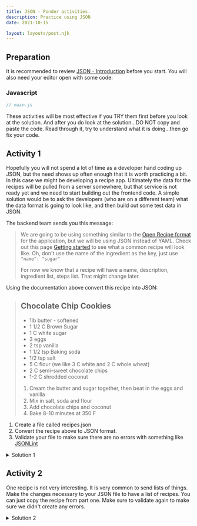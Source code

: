 ```yaml
---
title: JSON - Ponder activities.
description: Practice using JSON
date: 2021-10-15

layout: layouts/post.njk
---
```


## Preparation

It is recommended to review [JSON - Introduction](../prepare1) before you start. You will also need your editor open with some code:

### Javascript

```javascript
// main.js


```

These activities will be most effective if you TRY them first before you look at the solution. And after you do look at the solution...DO NOT copy and paste the code. Read through it, try to understand what it is doing...then go fix your code.

## Activity 1

Hopefully you will not spend a lot of time as a developer hand coding up JSON, but the need shows up often enough that it is worth practicing a bit. In this case we might be developing a recipe app. Ultimately the data for the recipes will be pulled from a server somewhere, but that service is not ready yet and we need to start building out the frontend code. A simple solution would be to ask the developers (who are on a different team) what the data format is going to look like, and then build out some test data in JSON.

The backend team sends you this message:

>We are going to be using something similar to the [Open Recipe format]() for the application, but we will be using JSON instead of YAML. Check out this page [Getting started](https://open-recipe-format.readthedocs.io/en/latest/topics/tutorials/walkthrough.html) to see what a common recipe will look like. Oh, don't use the name of the ingredient as the key, just use `"name": "sugar"`
>
>For now we know that a recipe will have a name, description, ingredient list, steps list. That might change later.

Using the documentation above convert this recipe into JSON:

>## Chocolate Chip Cookies
>
> - 1lb butter - softened
> - 1 1/2 C Brown Sugar
> - 1  C white sugar
> - 3 eggs
> - 2 tsp vanilla
> - 1 1/2 tsp Baking soda
> - 1/2 tsp salt
> - 5 C flour (we like 3 C white and 2 C whole wheat)
> - 2 C semi-sweet chocolate chips
> - 1-2 C shredded coconut
>
> 1. Cream the butter and sugar together, then beat in the eggs and vanilla
> 2. Mix in salt, soda and flour
> 3. Add chocolate chips and coconut
> 4. Bake 8-10 minutes at 350 F


1. Create a file called recipes.json
2. Convert the recipe above to JSON format.
3. Validate your file to make sure there are no errors with something like [JSONLint](https://jsonlint.com)

<details>
<summary>Solution 1</summary>

```json
{
    "recipe_name": "Chocolate Chip Cookies",
    "notes": "A classic cookie recipe",
    "ingredients": [
        {
            "name": "butter",
            "amounts": {
                "amount": "1",
                "unit": "lb"
            },
            "notes": "softened"
        },
        {
            "name": "brown sugar",
            "amounts": {
                "amount": "1 1/2",
                "unit": "cups"
            }
        },
        {
            "name": "white sugar",
            "amounts": {
                "amount": "1",
                "unit": "cup"
            }
        },
        {
            "name": "eggs",
            "amounts": {
                "amount": "3",
                "unit": "each"
            }
        },
        {
            "name": "vanilla",
            "amounts": {
                "amount": "2",
                "unit": "tsp"
            }
        },
        {
            "name": "baking soda",
            "amounts": {
                "amount": "1 1/2",
                "unit": "tsp"
            }
        },
        {
            "name": "salt",
            "amounts": {
                "amount": "1/2",
                "unit": "tsp"
            }
        },
        {
            "name": "flour",
            "amounts": {
                "amount": "5",
                "unit": "cups"
            },
            "notes": "we like 3 C white and 2 C whole wheat"
        },
        {
            "name": "semi-sweet chocolate chips",
            "amounts": {
                "amount": "2",
                "unit": "cups"
            }
        },
        {
            "name": "shredded coconut",
            "amounts": {
                "amount": "1-2",
                "unit": "cups"
            }
        }
    ],
    "steps": [
        "Cream the butter and sugar together, then beat in the eggs and vanilla",
        "Mix in salt, soda and flour",
        "Add chocolate chips and coconut",
        "Bake 8-10 minutes at 350 F"
    ]
}
```

</details>

## Activity 2

One recipe is not very interesting. It is very common to send lists of things. Make the changes necessary to your JSON file to have a list of recipes. You can just copy the recipe from part one. Make sure to validate again to make sure we didn't create any errors.

<details>
<summary>Solution 2</summary>

```json
[
  {
    "recipe_name": "Chocolate Chip Cookies",
    "notes": "A classic cookie recipe",
    "ingredients": [
        {
            "name": "butter",
            "amounts": {
                "amount": "1",
                "unit": "lb"
            },
            "notes": "softened"
        },
        {
            "name": "brown sugar",
            "amounts": {
                "amount": "1 1/2",
                "unit": "cups"
            }
        },
        {
            "name": "white sugar",
            "amounts": {
                "amount": "1",
                "unit": "cup"
            }
        },
        {
            "name": "eggs",
            "amounts": {
                "amount": "3",
                "unit": "each"
            }
        },
        {
            "name": "vanilla",
            "amounts": {
                "amount": "2",
                "unit": "tsp"
            }
        },
        {
            "name": "baking soda",
            "amounts": {
                "amount": "1 1/2",
                "unit": "tsp"
            }
        },
        {
            "name": "salt",
            "amounts": {
                "amount": "1/2",
                "unit": "tsp"
            }
        },
        {
            "name": "flour",
            "amounts": {
                "amount": "5",
                "unit": "cups"
            },
            "notes": "we like 3 C white and 2 C whole wheat"
        },
        {
            "name": "semi-sweet chocolate chips",
            "amounts": {
                "amount": "2",
                "unit": "cups"
            }
        },
        {
            "name": "shredded coconut",
            "amounts": {
                "amount": "1-2",
                "unit": "cups"
            }
        }
    ],
    "steps": [
        "Cream the butter and sugar together, then beat in the eggs and vanilla",
        "Mix in salt, soda and flour",
        "Add chocolate chips and coconut",
        "Bake 8-10 minutes at 350 F"
    ]
},
{
    "recipe_name": "Chocolate Chip Cookies",
    "notes": "A classic cookie recipe",
    "ingredients": [
        {
            "name": "butter",
            "amounts": {
                "amount": "1",
                "unit": "lb"
            },
            "notes": "softened"
        },
        {
            "name": "brown sugar",
            "amounts": {
                "amount": "1 1/2",
                "unit": "cups"
            }
        },
        {
            "name": "white sugar",
            "amounts": {
                "amount": "1",
                "unit": "cup"
            }
        },
        {
            "name": "eggs",
            "amounts": {
                "amount": "3",
                "unit": "each"
            }
        },
        {
            "name": "vanilla",
            "amounts": {
                "amount": "2",
                "unit": "tsp"
            }
        },
        {
            "name": "baking soda",
            "amounts": {
                "amount": "1 1/2",
                "unit": "tsp"
            }
        },
        {
            "name": "salt",
            "amounts": {
                "amount": "1/2",
                "unit": "tsp"
            }
        },
        {
            "name": "flour",
            "amounts": {
                "amount": "5",
                "unit": "cups"
            },
            "notes": "we like 3 C white and 2 C whole wheat"
        },
        {
            "name": "semi-sweet chocolate chips",
            "amounts": {
                "amount": "2",
                "unit": "cups"
            }
        },
        {
            "name": "shredded coconut",
            "amounts": {
                "amount": "1-2",
                "unit": "cups"
            }
        }
    ],
    "steps": [
        "Cream the butter and sugar together, then beat in the eggs and vanilla",
        "Mix in salt, soda and flour",
        "Add chocolate chips and coconut",
        "Bake 8-10 minutes at 350 F"
    ]
}
]
```

</details>
